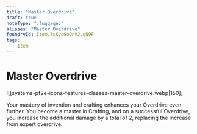```yaml
---
title: "Master Overdrive"
draft: true
noteType: ":luggage:"
aliases: "Master Overdrive"
foundryId: Item.7sKyoGoOnVJLgN9F
tags:
  - Item
---
```


# Master Overdrive
![[systems-pf2e-icons-features-classes-master-overdrive.webp|150]]

Your mastery of invention and crafting enhances your Overdrive even further. You become a master in Crafting, and on a successful Overdrive, you increase the additional damage by a total of 2, replacing the increase from expert overdrive.

